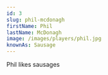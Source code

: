 ```yaml
---
id: 3
slug: phil-mcdonagh
firstName: Phil
lastName: McDonagh
image: /images/players/phil.jpg
knownAs: Sausage
---
```


Phil likes sausages
